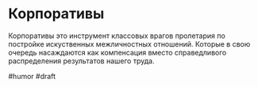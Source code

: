 # Корпоративы

Корпоративы это инструмент классовых врагов пролетария по постройке искуственных межличностных отношений. Которые в свою очередь насаждаются как компенсация вместо справедливого распределения результатов нашего труда.

#humor
#draft
